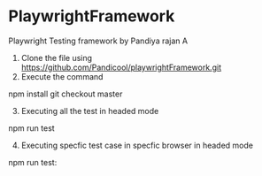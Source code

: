 # PlaywrightFramework

Playwright Testing framework by Pandiya rajan A

1. Clone the file using https://github.com/Pandicool/playwrightFramework.git
2. Execute the command 

npm install
git checkout master

3. Executing all the test in headed mode

npm run test

4. Executing specfic test case in specfic browser in headed mode 

npm run test:<browserName> <testName>
